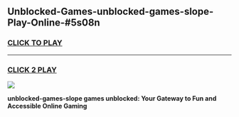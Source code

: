 
## Unblocked-Games-unblocked-games-slope-Play-Online-#5s08n
<h3>
<a href="https://premium.freeplayer.one?title=unblocked-games-slope&ref=27F">CLICK TO PLAY</a></h3>
<hr>

<h3>
<a href="https://premium.freeplayer.one?title=unblocked-games-slope&ref=27F">CLICK 2 PLAY</a>
  
</h3>

<a href="https://premium.freeplayer.one?title=unblocked-games-slope&ref=27F"><img src="https://clearcache.store/games.png"></a>


**unblocked-games-slope games unblocked: Your Gateway to Fun and Accessible Online Gaming**
